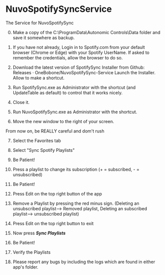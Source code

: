 # NuvoSpotifySyncService
The Service for NuvoSpotifySync

0. Make a copy of the C:\ProgramData\Autonomic Controls\Data folder and save it somewhere as backup.

1. If you have not already, Login in to Spotify.com from your default browser (Chrome or Edge) with your Spotify UserName. If asked to remember the credentials, allow the browser to do so.

2. Download the latest version of SpotifySync Installer from Github: Releases · OneBobone/NuvoSpotifySync-Service
   Launch the Installer. Allow to make a shortcut.

3. Run SpotifySync.exe as Administrator with the shortcut (and UpdateTable as default) to control that it works nicely.
4. Close it.

5. Run NuvoSpotifySync.exe as Administrator with the shortcut.
6. Move the new window to the right of your screen.

From now on, be REALLY careful and dom't rush

7. Select the Favorites tab
8. Select "Sync Spotify Playlists"
9. Be Patient!

10. Press a playlist to change its subscription (+ = subscribed, - = unsubscribed)
11. Be Patient!

12. Press Edit on the top right button of the app
13. Remove a Playlist by pressing the red minus sign. (Deleting an unsubscribed playlist--> Removed playlist, Deleting an subscribed playlist--> unsubscribed playlist)
14. Press Edit on the top right button to exit

15. Now press ***Sync Playlists***
16. Be Patient!

17. Verify the Playlists

18. Please report any bugs by including the logs which are found in either app's folder.
